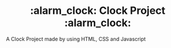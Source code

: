 <h1 align="center">:alarm_clock: Clock Project :alarm_clock:</h1>

A Clock Project made by using HTML, CSS and Javascript 
